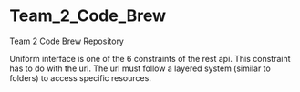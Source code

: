 # Team_2_Code_Brew
Team 2 Code Brew Repository


Uniform interface is one of the 6 constraints of the rest api. This constraint has to do with the url. The url must follow a layered system (similar to folders) to access specific resources.

